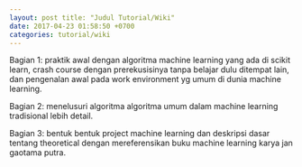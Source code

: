 ```yaml
--- 
layout: post title: "Judul Tutorial/Wiki" 
date: 2017-04-23 01:58:50 +0700 
categories: tutorial/wiki 
---
```


Bagian 1: praktik awal dengan algoritma machine learning yang ada di scikit learn, crash course dengan prerekusisinya tanpa belajar dulu ditempat lain, dan pengenalan awal pada work environment yg umum di dunia machine learning.

Bagian 2: menelusuri algoritma algoritma umum dalam machine learning tradisional lebih detail.

Bagian 3: bentuk bentuk project machine learning dan deskripsi dasar tentang theoretical dengan mereferensikan buku machine learning karya jan gaotama putra.
